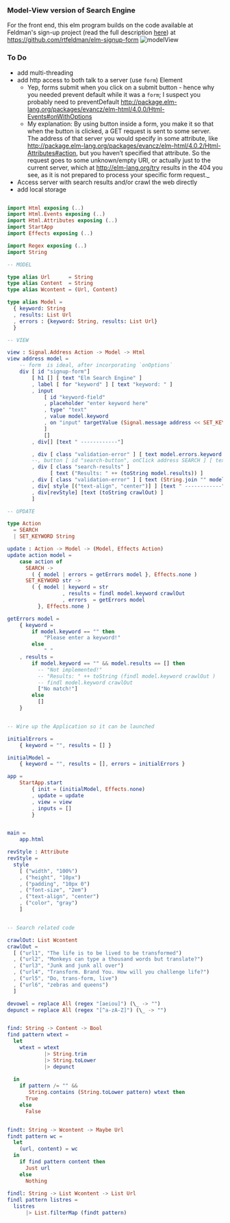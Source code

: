 ### Model-View version of Search Engine

For the front end, this elm program builds on the code available at Feldman's sign-up project (read the full description [here](http://tech.noredink.com/post/129641182738/building-a-live-validated-signup-form-in-elm))  at https://github.com/rtfeldman/elm-signup-form 
![modelView](http://i.imgur.com/dNQ1eWj.png) 

### To Do 
  - add multi-threading 
  - add http access to both talk to a server (use `form`) Element
    -  Yep, forms submit when you click on a submit button - hence why you needed prevent default while it was a `form`; I suspect you probably need to preventDefault http://package.elm-lang.org/packages/evancz/elm-html/4.0.0/Html-Events#onWithOptions
    - My explanation: By using button inside a form, you make it so that when the button is clicked, a GET request is sent to some server. The address of that server you would specify in some attribute, like http://package.elm-lang.org/packages/evancz/elm-html/4.0.2/Html-Attributes#action, but you haven’t specified that attribute. So the request goes to some unknown/empty URI, or actually just to the current server, which at http://elm-lang.org/try results in the 404 you see, as it is not prepared to process your specific form request._
  - Access server with search results and/or crawl the web directly 
  - add local storage 
  

```elm

import Html exposing (..)
import Html.Events exposing (..)
import Html.Attributes exposing (..)
import StartApp
import Effects exposing (..)

import Regex exposing (..)
import String 

-- MODEL

type alias Url      = String 
type alias Content  = String
type alias Wcontent = (Url, Content)

type alias Model = 
  { keyword: String
  , results: List Url
  , errors : {keyword: String, results: List Url}
  }

-- VIEW

view : Signal.Address Action -> Model -> Html
view address model =
    -- form  is ideal, after incorporating `onOptions`
    div [ id "signup-form"] 
        [ h1 [] [ text "Elm Search Engine" ]
        , label [ for "keyword" ] [ text "keyword: " ]
        , input
            [ id "keyword-field"
            , placeholder "enter keyword here"
            , type' "text"
            , value model.keyword
            , on "input" targetValue (Signal.message address << SET_KEYWORD)
            ]
            []
        , div[] [text " ------------"]

        , div [ class "validation-error" ] [ text model.errors.keyword ]
        --, button [ id "search-button", onClick address SEARCH ] [ text "Search"]
        , div [ class "search-results" ]
              [ text ("Results: " ++ (toString model.results)) ]
        , div [ class "validation-error" ] [ text (String.join "" model.errors.results) ]
        , div[ style [("text-align", "center")] ] [text " ------------"]
        , div[revStyle] [text (toString crawlOut) ]
        ]

-- UPDATE 

type Action 
  = SEARCH 
  | SET_KEYWORD String

update : Action -> Model -> (Model, Effects Action)
update action model =
    case action of 
      SEARCH -> 
        ( { model | errors = getErrors model }, Effects.none )
      SET_KEYWORD str -> 
        ( { model | keyword = str
                  , results = findl model.keyword crawlOut
                  , errors  = getErrors model
          }, Effects.none )

getErrors model =
    { keyword = 
        if model.keyword == "" then
            "Please enter a keyword!"
        else
            " "
    , results =
        if model.keyword == "" && model.results == [] then
          -- "Not implemented!"
          -- "Results: " ++ toString (findl model.keyword crawlOut )
          -- findl model.keyword crawlOut
          ["No match!"]
        else
          []
    }


-- Wire up the Application so it can be launched 

initialErrors =
    { keyword = "", results = [] }

initialModel =
    { keyword = "", results = [], errors = initialErrors }

app =
    StartApp.start
        { init = (initialModel, Effects.none)
        , update = update
        , view = view
        , inputs = []
        }


main =
    app.html

revStyle : Attribute
revStyle =
  style
    [ ("width", "100%")
    , ("height", "10px")
    , ("padding", "10px 0")
    , ("font-size", "2em")
    , ("text-align", "center")
    , ("color", "gray")
    ]


-- Search related code 

crawlOut: List Wcontent
crawlOut = 
  [ ("url1", "The life is to be lived to be transformed")
  , ("url2", "Monkeys can type a thousand words but translate?")
  , ("url3", "Junk and junk all over")
  , ("url4", "Transform. Brand You. How will you challenge life?")
  , ("url5", "Do, trans-form, live")
  , ("url6", "zebras and queens")
  ]

devowel = replace All (regex "[aeiou]") (\_ -> "")
depunct = replace All (regex "[^a-zA-Z]") (\_ -> "")


find: String -> Content -> Bool
find pattern wtext = 
  let 
    wtext = wtext
            |> String.trim 
            |> String.toLower
            |> depunct
           
  in
    if pattern /= "" && 
       String.contains (String.toLower pattern) wtext then 
      True
    else 
      False


findt: String -> Wcontent -> Maybe Url
findt pattern wc = 
  let 
    (url, content) = wc
  in
    if find pattern content then
      Just url
    else
      Nothing
      
findl: String -> List Wcontent -> List Url
findl pattern listres =
  listres
      |> List.filterMap (findt pattern)


 
```